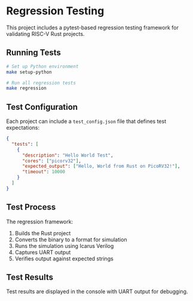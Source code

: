 # Regression Testing

This project includes a pytest-based regression testing framework for validating RISC-V Rust projects.

## Running Tests

```bash
# Set up Python environment
make setup-python

# Run all regression tests
make regression
```

## Test Configuration

Each project can include a `test_config.json` file that defines test expectations:

```json
{
  "tests": [
    {
      "description": "Hello World Test",
      "cores": ["picorv32"],
      "expected_output": ["Hello, World from Rust on PicoRV32!"],
      "timeout": 10000
    }
  ]
}
```

## Test Process

The regression framework:

1. Builds the Rust project
2. Converts the binary to a format for simulation
3. Runs the simulation using Icarus Verilog
4. Captures UART output
5. Verifies output against expected strings

## Test Results

Test results are displayed in the console with UART output for debugging.
